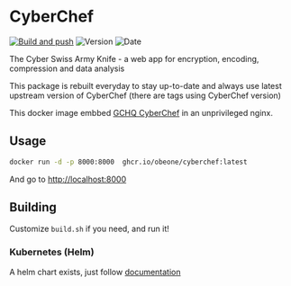 # CyberChef

[![Build and push](https://github.com/obeone/cyberchef-docker/actions/workflows/build-and-publish.yaml/badge.svg)](https://github.com/obeone/cyberchef-docker/actions/workflows/build-and-publish.yaml)
![Version](https://img.shields.io/github/v/tag/obeone/cyberchef-docker?label=version&style=plastic)
![Date](https://img.shields.io/endpoint?url=https://gist.githubusercontent.com/obeone/876a9aed55cffad6054360c99ecf4093/raw/date.json)


The Cyber Swiss Army Knife - a web app for encryption, encoding, compression and data analysis

This package is rebuilt everyday to stay up-to-date and always use latest upstream version of CyberChef (there are tags using CyberChef version)

This docker image embbed [GCHQ CyberChef](https://github.com/gchq/CyberChef) in an unprivileged nginx.

## Usage
```sh
docker run -d -p 8000:8000  ghcr.io/obeone/cyberchef:latest
```

And go to [http://localhost:8000](http://localhost:8000)

## Building
Customize `build.sh` if you need, and run it!


### Kubernetes (Helm)
A helm chart exists, just follow [documentation](https://github.com/obeone/charts)
